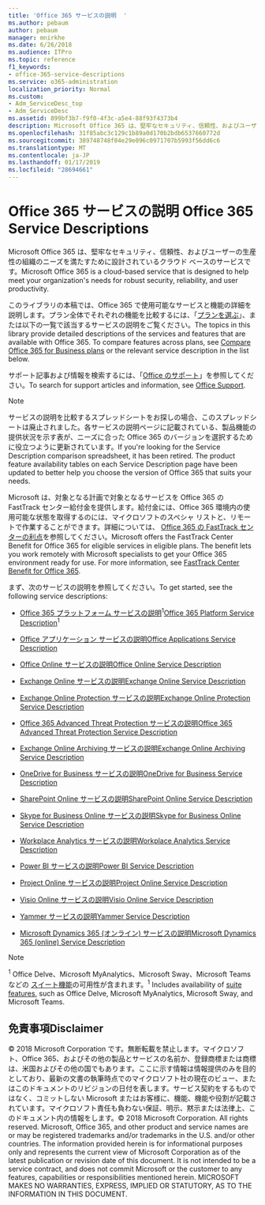 ```yaml
---
title: 'Office 365 サービスの説明  '
ms.author: pebaum
author: pebaum
manager: mnirkhe
ms.date: 6/26/2018
ms.audience: ITPro
ms.topic: reference
f1_keywords:
- office-365-service-descriptions
ms.service: o365-administration
localization_priority: Normal
ms.custom:
- Adm_ServiceDesc_top
- Adm_ServiceDesc
ms.assetid: 899bf3b7-f9f0-4f3c-a5e4-88f93f4373b4
description: Microsoft Office 365 は、堅牢なセキュリティ、信頼性、およびユーザーの生産性の組織のニーズを満たすために設計されているクラウド ベースのサービスです。
ms.openlocfilehash: 31f85abc3c129c1b89a0d170b2bdb6537660772d
ms.sourcegitcommit: 389748748f04e29e096c0971707b5993f56dd6c6
ms.translationtype: MT
ms.contentlocale: ja-JP
ms.lasthandoff: 01/17/2019
ms.locfileid: "28694661"
---
```

# <a name="office-365-service-descriptions"></a><span data-ttu-id="88013-103">Office 365 サービスの説明 </span><span class="sxs-lookup"><span data-stu-id="88013-103">Office 365 Service Descriptions</span></span> 

<span data-ttu-id="88013-104">Microsoft Office 365 は、堅牢なセキュリティ、信頼性、およびユーザーの生産性の組織のニーズを満たすために設計されているクラウド ベースのサービスです。</span><span class="sxs-lookup"><span data-stu-id="88013-104">Microsoft Office 365 is a cloud-based service that is designed to help meet your organization's needs for robust security, reliability, and user productivity.</span></span> 
  
<span data-ttu-id="88013-p101">このライブラリの本稿では、Office 365 で使用可能なサービスと機能の詳細を説明します。プラン全体でそれぞれの機能を比較するには、「[プランを選ぶ](http://go.microsoft.com/fwlink/?LinkID=799177&amp;clcid=0x409)」、または以下の一覧で該当するサービスの説明をご覧ください。</span><span class="sxs-lookup"><span data-stu-id="88013-p101">The topics in this library provide detailed descriptions of the services and features that are available with Office 365. To compare features across plans, see [Compare Office 365 for Business plans](http://go.microsoft.com/fwlink/?LinkID=799177&amp;clcid=0x409) or the relevant service description in the list below.</span></span> 
  
<span data-ttu-id="88013-107">サポート記事および情報を検索するには、「[Office のサポート](https://support.office.com/)」を参照してください。</span><span class="sxs-lookup"><span data-stu-id="88013-107">To search for support articles and information, see [Office Support](https://support.office.com/).</span></span>
  
> [!NOTE]
> <span data-ttu-id="88013-p102">サービスの説明を比較するスプレッドシートをお探しの場合、このスプレッドシートは廃止されました。各サービスの説明ページに記載されている、製品機能の提供状況を示す表が、ニーズに合った Office 365 のバージョンを選択するために役立つように更新されています。</span><span class="sxs-lookup"><span data-stu-id="88013-p102">If you're looking for the Service Description comparison spreadsheet, it has been retired. The product feature availability tables on each Service Description page have been updated to better help you choose the version of Office 365 that suits your needs.</span></span> 
  
<span data-ttu-id="88013-p103">Microsoft は、対象となる計画で対象となるサービスを Office 365 の FastTrack センター給付金を提供します。給付金には、Office 365 環境内の使用可能な状態を取得するのには、マイクロソフトのスペシャ リストと、リモートで作業することができます。詳細については、 [Office 365 の FastTrack センターの利点](https://docs.microsoft.com/fasttrack/O365-fasttrack-benefit-for-office-365)を参照してください。</span><span class="sxs-lookup"><span data-stu-id="88013-p103">Microsoft offers the FastTrack Center Benefit for Office 365 for eligible services in eligible plans. The benefit lets you work remotely with Microsoft specialists to get your Office 365 environment ready for use. For more information, see [FastTrack Center Benefit for Office 365](https://docs.microsoft.com/fasttrack/O365-fasttrack-benefit-for-office-365).</span></span>
  
<span data-ttu-id="88013-113">まず、次のサービスの説明を参照してください。</span><span class="sxs-lookup"><span data-stu-id="88013-113">To get started, see the following service descriptions:</span></span>
  
- <span data-ttu-id="88013-114">[Office 365 プラットフォーム サービスの説明](office-365-platform-service-description/office-365-platform-service-description.md)<sup>1</sup></span><span class="sxs-lookup"><span data-stu-id="88013-114">[Office 365 Platform Service Description](office-365-platform-service-description/office-365-platform-service-description.md)<sup>1</sup></span></span>
    
- [<span data-ttu-id="88013-115">Office アプリケーション サービスの説明</span><span class="sxs-lookup"><span data-stu-id="88013-115">Office Applications Service Description</span></span>](office-applications-service-description/office-applications-service-description.md)
    
- [<span data-ttu-id="88013-116">Office Online サービスの説明</span><span class="sxs-lookup"><span data-stu-id="88013-116">Office Online Service Description</span></span>](office-online-service-description/office-online-service-description.md)
    
- [<span data-ttu-id="88013-117">Exchange Online サービスの説明</span><span class="sxs-lookup"><span data-stu-id="88013-117">Exchange Online Service Description</span></span>](exchange-online-service-description/exchange-online-service-description.md)
    
- [<span data-ttu-id="88013-118">Exchange Online Protection サービスの説明</span><span class="sxs-lookup"><span data-stu-id="88013-118">Exchange Online Protection Service Description</span></span>](exchange-online-protection-service-description/exchange-online-protection-service-description.md)
    
- [<span data-ttu-id="88013-119">Office 365 Advanced Threat Protection サービスの説明</span><span class="sxs-lookup"><span data-stu-id="88013-119">Office 365 Advanced Threat Protection Service Description</span></span>](office-365-advanced-threat-protection-service-description.md)
    
- [<span data-ttu-id="88013-120">Exchange Online Archiving サービスの説明</span><span class="sxs-lookup"><span data-stu-id="88013-120">Exchange Online Archiving Service Description</span></span>](exchange-online-archiving-service-description/exchange-online-archiving-service-description.md)
    
- [<span data-ttu-id="88013-121">OneDrive for Business サービスの説明</span><span class="sxs-lookup"><span data-stu-id="88013-121">OneDrive for Business Service Description</span></span>](onedrive-for-business-service-description.md)
    
- [<span data-ttu-id="88013-122">SharePoint Online サービスの説明</span><span class="sxs-lookup"><span data-stu-id="88013-122">SharePoint Online Service Description</span></span>](sharepoint-online-service-description/sharepoint-online-service-description.md)
    
- [<span data-ttu-id="88013-123">Skype for Business Online サービスの説明</span><span class="sxs-lookup"><span data-stu-id="88013-123">Skype for Business Online Service Description</span></span>](skype-for-business-online-service-description/skype-for-business-online-service-description.md)
    
- [<span data-ttu-id="88013-124">Workplace Analytics サービスの説明</span><span class="sxs-lookup"><span data-stu-id="88013-124">Workplace Analytics Service Description</span></span>](workplace-analytics-service-description.md)
    
- [<span data-ttu-id="88013-125">Power BI サービスの説明</span><span class="sxs-lookup"><span data-stu-id="88013-125">Power BI Service Description</span></span>](power-bi-service-description.md)
    
- [<span data-ttu-id="88013-126">Project Online サービスの説明</span><span class="sxs-lookup"><span data-stu-id="88013-126">Project Online Service Description</span></span>](project-online-service-description/project-online-service-description.md)
    
- [<span data-ttu-id="88013-127">Visio Online サービスの説明</span><span class="sxs-lookup"><span data-stu-id="88013-127">Visio Online Service Description</span></span>](visio-online-service-description/visio-online-service-description.md)
    
- [<span data-ttu-id="88013-128">Yammer サービスの説明</span><span class="sxs-lookup"><span data-stu-id="88013-128">Yammer Service Description</span></span>](yammer-service-description/yammer-service-description.md)
    
- [<span data-ttu-id="88013-129">Microsoft Dynamics 365 (オンライン) サービスの説明</span><span class="sxs-lookup"><span data-stu-id="88013-129">Microsoft Dynamics 365 (online) Service Description</span></span>](microsoft-dynamics-365-online-service-description.md)
    
> [!NOTE]
> <span data-ttu-id="88013-130"><sup>1</sup> Office Delve、Microsoft MyAnalytics、Microsoft Sway、Microsoft Teams などの [スイート機能](https://technet.microsoft.com/EN-US/library/office-365-suite-features.aspx)の可用性が含まれます。</span><span class="sxs-lookup"><span data-stu-id="88013-130"><sup>1</sup> Includes availability of [suite features](https://technet.microsoft.com/EN-US/library/office-365-suite-features.aspx), such as Office Delve, Microsoft MyAnalytics, Microsoft Sway, and Microsoft Teams.</span></span> 
  
## <a name="disclaimer"></a><span data-ttu-id="88013-131">免責事項</span><span class="sxs-lookup"><span data-stu-id="88013-131">Disclaimer</span></span>

<span data-ttu-id="88013-p104">© 2018 Microsoft Corporation です。無断転載を禁止します。マイクロソフト、Office 365、およびその他の製品とサービスの名前か、登録商標または商標は、米国およびその他の国でもあります。ここに示す情報は情報提供のみを目的としており、最新の文書の執筆時点でのマイクロソフト社の現在のビュー、またはこのドキュメントのリビジョンの日付を表します。サービス契約をするものではなく、コミットしない Microsoft またはお客様に、機能、機能や役割が記載されています。マイクロソフト責任も負わない保証、明示、黙示または法律上、このドキュメント内の情報をします。</span><span class="sxs-lookup"><span data-stu-id="88013-p104">© 2018 Microsoft Corporation. All rights reserved. Microsoft, Office 365, and other product and service names are or may be registered trademarks and/or trademarks in the U.S. and/or other countries. The information provided herein is for informational purposes only and represents the current view of Microsoft Corporation as of the latest publication or revision date of this document. It is not intended to be a service contract, and does not commit Microsoft or the customer to any features, capabilities or responsibilities mentioned herein. MICROSOFT MAKES NO WARRANTIES, EXPRESS, IMPLIED OR STATUTORY, AS TO THE INFORMATION IN THIS DOCUMENT.</span></span> 
  
